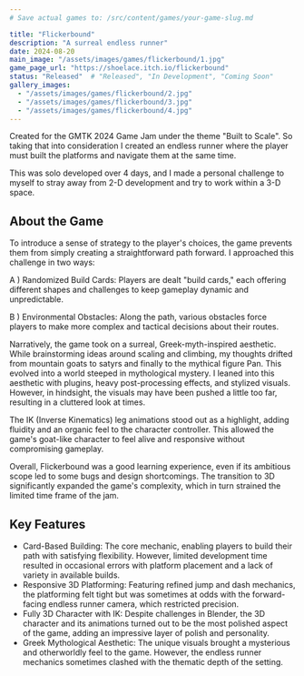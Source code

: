 ```yaml
---
# Save actual games to: /src/content/games/your-game-slug.md

title: "Flickerbound"
description: "A surreal endless runner"
date: 2024-08-20
main_image: "/assets/images/games/flickerbound/1.jpg"
game_page_url: "https://shoelace.itch.io/flickerbound"
status: "Released"  # "Released", "In Development", "Coming Soon"
gallery_images:
  - "/assets/images/games/flickerbound/2.jpg"
  - "/assets/images/games/flickerbound/3.jpg"
  - "/assets/images/games/flickerbound/4.jpg"
---
```

<!-- Start with a brief introduction paragraph about the game's development -->
Created for the GMTK 2024 Game Jam under the theme "Built to Scale". So taking that into consideration I created an endless runner where the player must built the platforms and navigate them at the same time.

This was solo developed over 4 days, and I made a personal challenge to myself to stray away from 2-D development and try to work within a 3-D space.

## About the Game
<!-- Main game description - 2-3 paragraphs -->
To introduce a sense of strategy to the player's choices, the game prevents them from simply creating a straightforward path forward. I approached this challenge in two ways:

A ) Randomized Build Cards: Players are dealt "build cards," each offering different shapes and challenges to keep gameplay dynamic and unpredictable.

B ) Environmental Obstacles: Along the path, various obstacles force players to make more complex and tactical decisions about their routes.

Narratively, the game took on a surreal, Greek-myth-inspired aesthetic. While brainstorming ideas around scaling and climbing, my thoughts drifted from mountain goats to satyrs and finally to the mythical figure Pan. This evolved into a world steeped in mythological mystery. I leaned into this aesthetic with plugins, heavy post-processing effects, and stylized visuals. However, in hindsight, the visuals may have been pushed a little too far, resulting in a cluttered look at times.

The IK (Inverse Kinematics) leg animations stood out as a highlight, adding fluidity and an organic feel to the character controller. This allowed the game's goat-like character to feel alive and responsive without compromising gameplay.

Overall, Flickerbound was a good learning experience, even if its ambitious scope led to some bugs and design shortcomings. The transition to 3D significantly expanded the game's complexity, which in turn strained the limited time frame of the jam.

## Key Features
<!-- List 4-6 key features that make your game unique -->
- Card-Based Building: The core mechanic, enabling players to build their path with satisfying flexibility. However, limited development time resulted in occasional errors with platform placement and a lack of variety in available builds.
- Responsive 3D Platforming: Featuring refined jump and dash mechanics, the platforming felt tight but was sometimes at odds with the forward-facing endless runner camera, which restricted precision.
- Fully 3D Character with IK: Despite challenges in Blender, the 3D character and its animations turned out to be the most polished aspect of the game, adding an impressive layer of polish and personality.
- Greek Mythological Aesthetic: The unique visuals brought a mysterious and otherworldly feel to the game. However, the endless runner mechanics sometimes clashed with the thematic depth of the setting.
